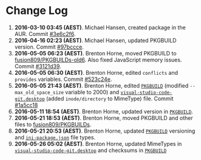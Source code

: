 # Change Log
1. **2016-03-10 03:45 (AEST)**. Michael Hansen, created package in the AUR. Commit [#3e6c2f6](https://aur.archlinux.org/cgit/aur.git/commit/?h=visual-studio-code-git&id=3e6c2f651f7d90882fc087b8432c4484af4b61f4).
2. **2016-04-16 02:23 (AEST)**. Michael Hansen, updated PKGBUILD version. Commit [#97bccce](https://aur.archlinux.org/cgit/aur.git/commit/?h=visual-studio-code-git&id=97bcccee74c6bfa7da06723489df5d4c4c46ad4c).
3. **2016-05-05 06:23 (AEST)**. Brenton Horne, moved PKGBUILD to [fusion809/PKGBUILDs-old6](https://github.com/fusion809/PKGBUILDs-old6). Also fixed JavaScript memory issues. Commit [#3121d39](https://github.com/fusion809/PKGBUILDs-old6/commit/3121d39b4c9ea974b5d222cee4bf5e65af89d98c).
4. **2016-05-05 06:30 (AEST)**. Brenton Horne, edited `conflicts` and `provides` variables. Commit [#523c24e](https://github.com/fusion809/PKGBUILDs-old6/commit/523c24e754112a6604b2d57e3d5310d315673fb8).
5. **2016-05-05 21:43 (AEST)**. Brenton Horne, edited [`PKGBUILD`](https://github.com/fusion809/PKGBUILDs-old6/blob/1a5cc18f7be7b2a3296d9a39e85ccde54db967b9/visual-studio-code-git/PKGBUILD) (modified `--max_old_space_size` variable to 2000) and [`visual-studio-code-git.desktop`](https://github.com/fusion809/PKGBUILDs-old6/blob/1a5cc18f7be7b2a3296d9a39e85ccde54db967b9/visual-studio-code-git/visual-studio-code-git.desktop) (added `inode/directory` to MimeType) file. Commit [#1a5cc18](https://github.com/fusion809/PKGBUILDs-old6/tree/1a5cc18f7be7b2a3296d9a39e85ccde54db967b9/visual-studio-code-git)
6. **2016-05-11 18:54 (AEST)**. Brenton Horne, updated version in [`PKGBUILD`](https://github.com/fusion809/PKGBUILDs-old6/blob/303a97c214c3f797b0e30280b4958a3ab84b696a/visual-studio-code-git/PKGBUILD).
7. **2016-05-21 18:53 (AEST)**. Brenton Horne, moved PKGBUILD and other files to [fusion809/PKGBUILDs](https://github.com/fusion809/PKGBUILDs/commit/b2e1d1522f656a9c3905ee80c3e9a3249eedc2b5#diff-4a2f1e9c9a3fe0d6036355d03cce9783).
8. **2016-05-21 20:53 (AEST)**. Brenton Horne, updated [`PKGBUILD`](https://github.com/fusion809/PKGBUILDs/blob/fef1c911d356e53c79604fcce4269e0ed4960b75/visual-studio-code-git/PKGBUILD) versioning and  [`ini-package.json`](https://github.com/fusion809/PKGBUILDs/blob/fef1c911d356e53c79604fcce4269e0ed4960b75/visual-studio-code-git/ini-package.json) file types.
9. **2016-05-26 05:02 (AEST)**. Brenton Horne, updated MimeTypes in [`visual-studio-code-git.desktop`](https://github.com/fusion809/PKGBUILDs/blob/ef841557eefd769f7550d088771bd0149c4e8524/visual-studio-code-git/visual-studio-code-git.desktop) and checksums in [`PKGBUILD`](https://github.com/fusion809/PKGBUILDs/blob/ef841557eefd769f7550d088771bd0149c4e8524/visual-studio-code-git/PKGBUILD)
